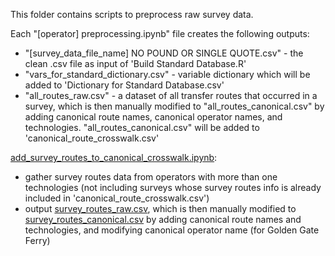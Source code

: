 This folder contains scripts to preprocess raw survey data.

Each "[operator] preprocessing.ipynb" file creates the following outputs:
* "[survey_data_file_name] NO POUND OR SINGLE QUOTE.csv" - the clean .csv file as input of 'Build Standard Database.R'
* "vars_for_standard_dictionary.csv" - variable dictionary which will be added to 'Dictionary for Standard Database.csv'
* "all_routes_raw.csv" - a dataset of all transfer routes that occurred in a survey, which is then manually modified to "all_routes_canonical.csv" by adding canonical route names, canonical operator names, and technologies. "all_routes_canonical.csv" will be added to 'canonical_route_crosswalk.csv'

[add_survey_routes_to_canonical_crosswalk.ipynb](add_survey_routes_to_canonical_crosswalk.ipynb):
* gather survey routes data from operators with more than one technologies (not including surveys whose survey routes info is already included in 'canonical_route_crosswalk.csv')
* output [survey_routes_raw.csv](survey_routes_raw.csv), which is then manually modified to [survey_routes_canonical.csv](survey_routes_canonical.csv) by adding canonical route names and technologies, and modifying canonical operator name (for Golden Gate Ferry)




